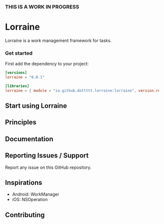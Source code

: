 ### THIS IS A WORK IN PROGRESS

# Lorraine

Lorraine is a work management framework for tasks.

### Get started

First add the dependency to your project:

```toml
[versions]
lorraine = "0.0.1"

[libraries]
lorraine = { module = "io.github.dottttt.lorraine:lorraine", version.ref = "lorraine" }
```

## Start using Lorraine



## Principles

## Documentation



## Reporting Issues / Support

Report any issue on this GitHub repository.

## Inspirations

- Android: WorkManager
- iOS: NSOperation

## Contributing

[//]: # (Please see [the contribution guide]&#40;CONTRIBUTING.md&#41; and the [Code of conduct]&#40;CODE_OF_CONDUCT.md&#41; before contributing.)
